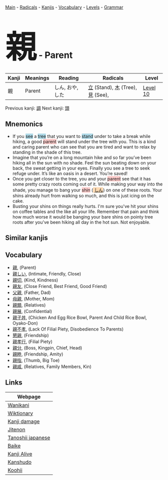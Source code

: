 <style> bigfont {font-size: 100px}</style>
[Main](../README.md) -
[Radicals](../radicals.md) -
[Kanjis](../kanjis.md) -
[Vocabulary](../vocabulary.md) -
[Levels](../levels.md) -
[Grammar](../grammar.md)
# <bigfont> 親</bigfont> - Parent 

| Kanji | Meanings | Reading | Radicals | Level |
| --- | --- | --- | --- | --- |
| 親 | Parent | しん, おや, した | [立](../radicals/立.md) (Stand), [木](../radicals/木.md) (Tree), [見](../radicals/見.md) (See),  | [Level 10](../levels/wk_level10.md) |

Previous kanji: [調](調.md) Next kanji: [頭](頭.md) 

## Mnemonics
 * If you <span style="background-color:#ADD8E6"> see</span> a <span style="background-color:#ADD8E6"> tree</span> that you want to <span style="background-color:#ADD8E6"> stand</span> under to take a break while hiking, a good <span style="background-color:#ffcccb"> parent</span> will stand under the tree with you. This is a kind and caring parent who can see that you are tired and want to relax by standing in the shade of this tree.
* Imagine that you’re on a long mountain hike and so far you’ve been hiking all in the sun with no shade. Feel the sun beating down on your back, the sweat getting in your eyes. Finally you see a tree to seek refuge under. It’s like an oasis in a desert. You’re saved!
* Once you get closer to the tree, you and your <span style="background-color:#ffcccb"> parent</span> see that it has some pretty crazy roots coming out of it. While making your way into the shade, you manage to bang your <span style="background-color:#ffcccb"> shin</span> (<span style="background-color:#fed8b1"> [しん](https://jisho.org/search/しん)</span>) on one of these roots. Your shins already hurt from walking so much, and this is just icing on the cake.
* Busting your shins on things really hurts. I'm sure you've hit your shins on coffee tables and the like all your life. Remember that pain and think how much worse it would be banging your bare shins on pointy tree roots after you've been hiking all day in the hot sun. Not enjoyable.


## Similar kanjis
 


## Vocabulary
 * [親](../vocabulary/親.md), (Parent)
* [親しい](../vocabulary/親.md), (Intimate, Friendly, Close)
* [親切](../vocabulary/親.md), (Kind, Kindness)
* [親友](../vocabulary/親.md), (Close Friend, Best Friend, Good Friend)
* [父親](../vocabulary/親.md), (Father, Dad)
* [母親](../vocabulary/親.md), (Mother, Mom)
* [親類](../vocabulary/親.md), (Relatives)
* [親展](../vocabulary/親.md), (Confidential)
* [親子丼](../vocabulary/親.md), (Chicken And Egg Rice Bowl, Parent And Child Rice Bowl, Oyako-Don)
* [親不孝](../vocabulary/親.md), (Lack Of Filial Piety, Disobedience To Parents)
* [懇親](../vocabulary/親.md), (Friendship)
* [親孝行](../vocabulary/親.md), (Filial Piety)
* [親分](../vocabulary/親.md), (Boss, Kingpin, Chief, Head)
* [親睦](../vocabulary/親.md), (Friendship, Amity)
* [親指](../vocabulary/親.md), (Thumb, Big Toe)
* [親戚](../vocabulary/親.md), (Relatives, Family Members, Kin)



## Links 

| Webpage |
| --- |
| [Wanikani          ](https://www.wanikani.com/kanji/親) |
| [Wiktionary        ](https://en.wiktionary.org/wiki/親) |
| [Kanji damage      ](http://www.kanjidamage.com/kanji/search?utf8=✓&q=親) |
| [Jitenon           ](https://jitenon.com/kanji/親) |
| [Tanoshii japanese ](https://www.tanoshiijapanese.com/dictionary/kanji.cfm?k=親) |
| [Baike             ](https://baike.baidu.com/item/親) |
| [Kanji Alive       ](https://app.kanjialive.com/親) |
| [Kanshudo          ](https://www.kanshudo.com/searchmn?q=親) |
| [Koohii            ](https://kanji.koohii.com/study/kanji/親) |

